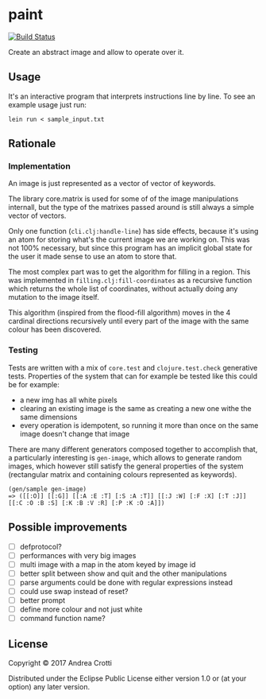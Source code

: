 # paint

[![Build Status](https://travis-ci.org/AndreaCrotti/paint.svg?branch=master)](https://travis-ci.org/AndreaCrotti/paint)

Create an abstract image and allow to operate over it.

## Usage

It's an interactive program that interprets instructions line by line.
To see an example usage just run:

    lein run < sample_input.txt
    
## Rationale

### Implementation

An image is just represented as a vector of vector of keywords.

The library core.matrix is used for some of of the image manipulations internall, but the type
of the matrixes passed around is still always a simple vector of vectors.

Only one function (`cli.clj:handle-line`) has side effects, because it's using an atom for storing
what's the current image we are working on.
This was not 100% necessary, but since this program has an implicit global state for the user it
made sense to use an atom to store that.

The most complex part was to get the algorithm for filling in a region.
This was implemented in `filling.clj:fill-coordinates` as a recursive function which returns
the whole list of coordinates, without actually doing any mutation to the image itself.

This algorithm (inspired from the flood-fill algorithm) moves in the 4 cardinal directions recursively
until every part of the image with the same colour has been discovered.

### Testing

Tests are written with a mix of `core.test` and `clojure.test.check` generative tests.
Properties of the system that can for example be tested like this could be for example:

- a new img has all white pixels
- clearing an existing image is the same as creating a new one withe the same dimensions
- every operation is idempotent, so running it more than once on the same image doesn't change that image

There are many different generators composed together to accomplish that, a particularly interesting is
`gen-image`, which allows to generate random images, which however still satisfy the general properties of the
system (rectangular matrix and containing colours represented as keywords).

    (gen/sample gen-image)
    => ([[:O]] [[:G]] [[:A :E :T] [:S :A :T]] [[:J :W] [:F :X] [:T :J]] [[:C :O :B :S] [:K :B :V :R] [:P :K :O :A]])

## Possible improvements

- [ ] defprotocol? 
- [ ] performances with very big images
- [ ] multi image with a map in the atom keyed by image id
- [ ] better split between show and quit and the other manipulations
- [ ] parse arguments could be done with regular expressions instead
- [ ] could use swap instead of reset? 
- [ ] better prompt 
- [ ] define more colour and not just white 
- [ ] command function name? 

## License

Copyright © 2017 Andrea Crotti

Distributed under the Eclipse Public License either version 1.0 or (at
your option) any later version.

